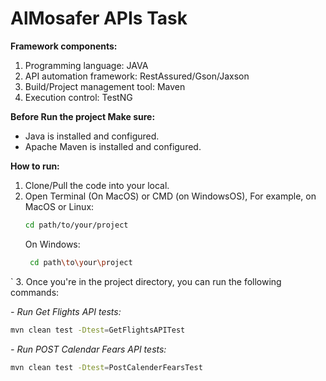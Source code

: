 # AlMosafer APIs Task

**Framework components:**

1. Programming language: JAVA
2. API automation framework: RestAssured/Gson/Jaxson
3. Build/Project management tool: Maven
4. Execution control: TestNG

**Before Run the project Make sure:**
* Java is installed and configured.
* Apache Maven is installed and configured.

**How to run:**
1. Clone/Pull the code into your local.
2. Open Terminal (On MacOS) or CMD (on WindowsOS), For example, on MacOS or Linux:
   ```sh
   cd path/to/your/project
      ```
   On Windows:
   ```sh
    cd path\to\your\project
`
3. Once you're in the project directory, you can run the following commands:
   
*- Run Get Flights API tests:*
   ```sh
   mvn clean test -Dtest=GetFlightsAPITest
 ```
*- Run POST Calendar Fears API tests:*
   ```sh
   mvn clean test -Dtest=PostCalenderFearsTest
```
   
   


